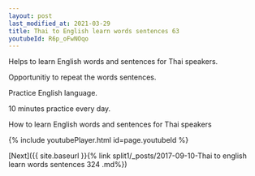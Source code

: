 ```yaml
---
layout: post
last_modified_at: 2021-03-29
title: Thai to English learn words sentences 63 
youtubeId: R6p_oFwNOqo
---
```

 
 
Helps to learn English words and sentences for Thai speakers.

Opportunitiy to repeat the words sentences. 

Practice English language. 
 
10 minutes practice every day. 
 
How to learn English words and sentences for Thai speakers 
 
{% include youtubePlayer.html id=page.youtubeId %}
 
 
[Next]({{ site.baseurl }}{% link  split1/_posts/2017-09-10-Thai to english learn words sentences 324 .md%})
 
